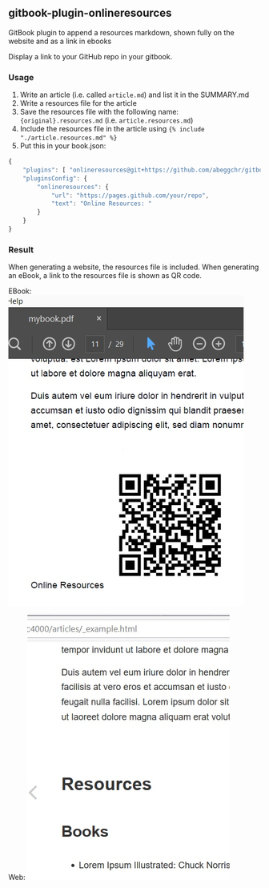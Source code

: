 ## gitbook-plugin-onlineresources
GitBook plugin to append a resources markdown, shown fully on the website and as a link in ebooks

Display a link to your GitHub repo in your gitbook.

### Usage

1. Write an article (i.e. called `article.md`) and list it in the SUMMARY.md
2. Write a resources file for the article
3. Save the resources file with the following name: `{original}.resources.md` (i.e. `article.resources.md`)
4. Include the resources file in the article using `{% include "./article.resources.md" %}`
5. Put this in your book.json:

```js
{
    "plugins": [ "onlineresources@git+https://github.com/abeggchr/gitbook-plugin-onlineresources" ],
    "pluginsConfig": {
        "onlineresources": {
            "url": "https://pages.github.com/your/repo",
            "text": "Online Resources: "
        }
    }
}
```

### Result

When generating a website, the resources file is included.
When generating an eBook, a link to the resources file is shown as QR code.

EBook:
![EBook](./assets/ebook.jpg "EBook")

Web:
![Web](./assets/web.jpg "Web")

